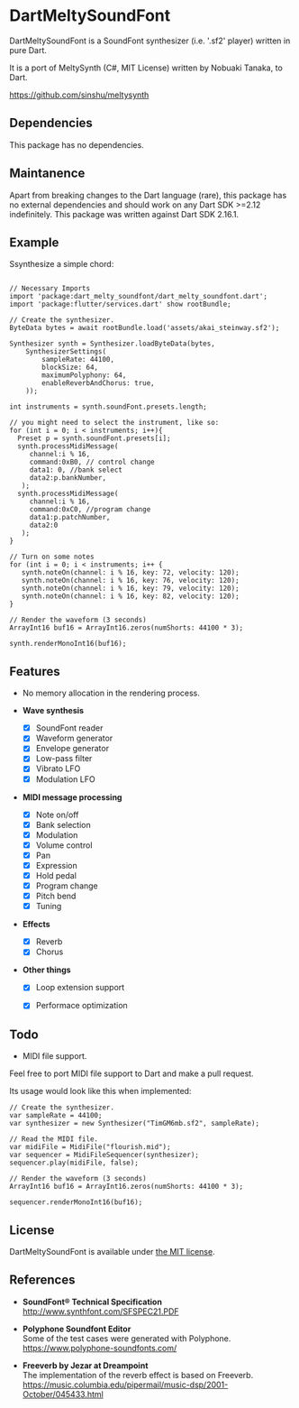 # DartMeltySoundFont

DartMeltySoundFont is a SoundFont synthesizer (i.e. '.sf2' player) written in pure Dart.

It is a port of MeltySynth (C#, MIT License) written by Nobuaki Tanaka, to Dart.

https://github.com/sinshu/meltysynth

## Dependencies

This package has no dependencies.

## Maintanence

Apart from breaking changes to the Dart language (rare), this package has no external dependencies and should work on any Dart SDK >=2.12 indefinitely. This package was written against Dart SDK 2.16.1.

## Example

Ssynthesize a simple chord:

```

// Necessary Imports
import 'package:dart_melty_soundfont/dart_melty_soundfont.dart';
import 'package:flutter/services.dart' show rootBundle;

// Create the synthesizer.
ByteData bytes = await rootBundle.load('assets/akai_steinway.sf2');

Synthesizer synth = Synthesizer.loadByteData(bytes, 
    SynthesizerSettings(
        sampleRate: 44100, 
        blockSize: 64, 
        maximumPolyphony: 64, 
        enableReverbAndChorus: true,
    ));

int instruments = synth.soundFont.presets.length;

// you might need to select the instrument, like so:
for (int i = 0; i < instruments; i++){
  Preset p = synth.soundFont.presets[i];
  synth.processMidiMessage(
     channel:i % 16, 
     command:0xB0, // control change
     data1: 0, //bank select
     data2:p.bankNumber, 
   );
  synth.processMidiMessage(
     channel:i % 16, 
     command:0xC0, //program change
     data1:p.patchNumber, 
     data2:0
   );
}

// Turn on some notes
for (int i = 0; i < instruments; i++ {
   synth.noteOn(channel: i % 16, key: 72, velocity: 120);
   synth.noteOn(channel: i % 16, key: 76, velocity: 120);
   synth.noteOn(channel: i % 16, key: 79, velocity: 120);
   synth.noteOn(channel: i % 16, key: 82, velocity: 120);
}

// Render the waveform (3 seconds)
ArrayInt16 buf16 = ArrayInt16.zeros(numShorts: 44100 * 3);

synth.renderMonoInt16(buf16);
```

## Features

* No memory allocation in the rendering process.

* __Wave synthesis__
    - [x] SoundFont reader
    - [x] Waveform generator
    - [x] Envelope generator
    - [x] Low-pass filter
    - [x] Vibrato LFO
    - [x] Modulation LFO
* __MIDI message processing__
    - [x] Note on/off
    - [x] Bank selection
    - [x] Modulation
    - [x] Volume control
    - [x] Pan
    - [x] Expression
    - [x] Hold pedal
    - [x] Program change
    - [x] Pitch bend
    - [x] Tuning
* __Effects__
    - [x] Reverb
    - [x] Chorus
* __Other things__
    - [x] Loop extension support
    - [x] Performace optimization


## Todo

- MIDI file support. 

Feel free to port MIDI file support to Dart and make a pull request. 

Its usage would look like this when implemented:

```
// Create the synthesizer.
var sampleRate = 44100;
var synthesizer = new Synthesizer("TimGM6mb.sf2", sampleRate);

// Read the MIDI file.
var midiFile = MidiFile("flourish.mid");
var sequencer = MidiFileSequencer(synthesizer);
sequencer.play(midiFile, false);

// Render the waveform (3 seconds)
ArrayInt16 buf16 = ArrayInt16.zeros(numShorts: 44100 * 3);

sequencer.renderMonoInt16(buf16);
```


## License

DartMeltySoundFont is available under [the MIT license](LICENSE.txt).



## References

* __SoundFont&reg; Technical Specification__  
http://www.synthfont.com/SFSPEC21.PDF

* __Polyphone Soundfont Editor__  
Some of the test cases were generated with Polyphone.  
https://www.polyphone-soundfonts.com/

* __Freeverb by Jezar at Dreampoint__  
The implementation of the reverb effect is based on Freeverb.  
https://music.columbia.edu/pipermail/music-dsp/2001-October/045433.html